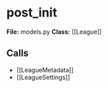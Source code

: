 # __post_init__

**File:** models.py
**Class:** [[League]]

## Calls

- [[LeagueMetadata]]
- [[LeagueSettings]]


